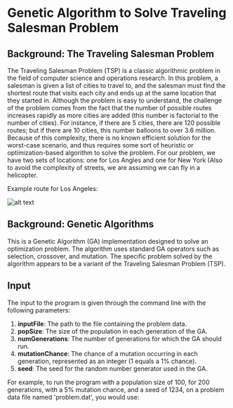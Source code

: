 # Genetic Algorithm to Solve Traveling Salesman Problem

## Background: The Traveling Salesman Problem
The Traveling Salesman Problem (TSP) is a classic algorithmic problem in the field of computer science and operations research. In this problem, a salesman is given a list of cities to travel to, and the salesman must find the shortest route that visits each city and ends up at the same location that they started in. Although the problem is easy to understand, the challenge of the problem comes from the fact that the number of possible routes increases rapidly as more cities are added (this number is factorial to the number of cities). For instance, if there are 5 cities, there are 120 possible routes; but if there are 10 cities, this number balloons to over 3.6 million. Because of this complexity, there is no known efficient solution for the worst-case scenario, and thus requires some sort of heuristic or optimization-based algorithm to solve the problem. For our problem, we have two sets of locations: one for Los Angles and one for New York (Also to avoid the complexity of streets, we are assuming we can fly in a helicopter.

Example route for Los Angeles:

![alt text](https://github.com/dandrews19/TravelingSalesman/blob/main/example.jepg?raw=true)

## Background: Genetic Algorithms
This is a Genetic Algorithm (GA) implementation designed to solve an optimization problem. The algorithm uses standard GA operators such as selection, crossover, and mutation. The specific problem solved by the algorithm appears to be a variant of the Traveling Salesman Problem (TSP).

## Input
The input to the program is given through the command line with the following parameters:

1. **inputFile**: The path to the file containing the problem data.
2. **popSize**: The size of the population in each generation of the GA.
3. **numGenerations**: The number of generations for which the GA should run.
4. **mutationChance**: The chance of a mutation occurring in each generation, represented as an integer (1 equals a 1% chance).
5. **seed**: The seed for the random number generator used in the GA.

For example, to run the program with a population size of 100, for 200 generations, with a 5% mutation chance, and a seed of 1234, on a problem data file named 'problem.dat', you would use:
